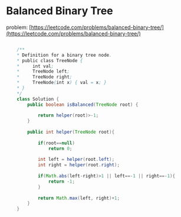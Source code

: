 #  Balanced Binary Tree
problem: [https://leetcode.com/problems/balanced-binary-tree/](https://leetcode.com/problems/balanced-binary-tree/)

```java

    /**
    * Definition for a binary tree node.
    * public class TreeNode {
    *     int val;
    *     TreeNode left;
    *     TreeNode right;
    *     TreeNode(int x) { val = x; }
    * }
    */
    class Solution {
        public boolean isBalanced(TreeNode root) {
            
            return helper(root)>-1;
        }
        
        public int helper(TreeNode root){
            
            if(root==null)
                return 0;
            
            int left = helper(root.left);
            int right = helper(root.right);
            
            if(Math.abs(left-right)>1 || left==-1 || right==-1){
                return -1;
            }
            
            return Math.max(left, right)+1;
        }
    }

```